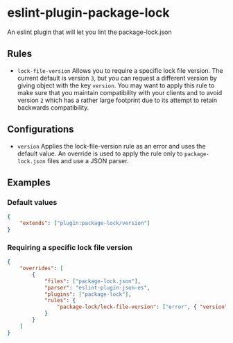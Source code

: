 # eslint-plugin-package-lock

An eslint plugin that will let you lint the package-lock.json

## Rules

-   `lock-file-version` Allows you to require a specific lock file version. The current default is version `3`, but you can request a different version by giving object with the key `version`. You may want to apply this rule to make sure that you maintain compatibility with your clients and to avoid version `2` which has a rather large footprint due to its attempt to retain backwards compatibility.

## Configurations

-   `version` Applies the lock-file-version rule as an error and uses the default value. An override is used to apply the rule only to `package-lock.json` files and use a JSON parser.

## Examples

### Default values

```json
{
    "extends": ["plugin:package-lock/version"]
}
```

### Requiring a specific lock file version

```json
{
    "overrides": [
        {
            "files": ["package-lock.json"],
            "parser": "eslint-plugin-json-es",
            "plugins": ["package-lock"],
            "rules": {
                "package-lock/lock-file-version": ["error", { "version": 2 }]
            }
        }
    ]
}
```

